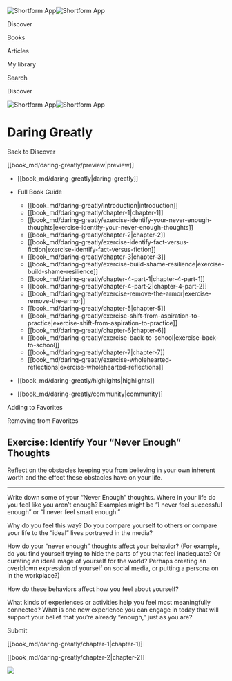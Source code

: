 ![Shortform App](/img/logo.36a2399e.svg)![Shortform App](/img/logo-dark.70c1b072.svg)

Discover

Books

Articles

My library

Search

Discover

![Shortform App](/img/logo.36a2399e.svg)![Shortform App](/img/logo-dark.70c1b072.svg)

# Daring Greatly

Back to Discover

[[book_md/daring-greatly/preview|preview]]

  * [[book_md/daring-greatly|daring-greatly]]
  * Full Book Guide

    * [[book_md/daring-greatly/introduction|introduction]]
    * [[book_md/daring-greatly/chapter-1|chapter-1]]
    * [[book_md/daring-greatly/exercise-identify-your-never-enough-thoughts|exercise-identify-your-never-enough-thoughts]]
    * [[book_md/daring-greatly/chapter-2|chapter-2]]
    * [[book_md/daring-greatly/exercise-identify-fact-versus-fiction|exercise-identify-fact-versus-fiction]]
    * [[book_md/daring-greatly/chapter-3|chapter-3]]
    * [[book_md/daring-greatly/exercise-build-shame-resilience|exercise-build-shame-resilience]]
    * [[book_md/daring-greatly/chapter-4-part-1|chapter-4-part-1]]
    * [[book_md/daring-greatly/chapter-4-part-2|chapter-4-part-2]]
    * [[book_md/daring-greatly/exercise-remove-the-armor|exercise-remove-the-armor]]
    * [[book_md/daring-greatly/chapter-5|chapter-5]]
    * [[book_md/daring-greatly/exercise-shift-from-aspiration-to-practice|exercise-shift-from-aspiration-to-practice]]
    * [[book_md/daring-greatly/chapter-6|chapter-6]]
    * [[book_md/daring-greatly/exercise-back-to-school|exercise-back-to-school]]
    * [[book_md/daring-greatly/chapter-7|chapter-7]]
    * [[book_md/daring-greatly/exercise-wholehearted-reflections|exercise-wholehearted-reflections]]
  * [[book_md/daring-greatly/highlights|highlights]]
  * [[book_md/daring-greatly/community|community]]



Adding to Favorites 

Removing from Favorites 

## Exercise: Identify Your “Never Enough” Thoughts

Reflect on the obstacles keeping you from believing in your own inherent worth and the effect these obstacles have on your life.

* * *

Write down some of your “Never Enough” thoughts. Where in your life do you feel like you aren’t enough? Examples might be “I never feel successful enough” or “I never feel smart enough.”

Why do you feel this way? Do you compare yourself to others or compare your life to the “ideal” lives portrayed in the media?

How do your “never enough” thoughts affect your behavior? (For example, do you find yourself trying to hide the parts of you that feel inadequate? Or curating an ideal image of yourself for the world? Perhaps creating an overblown expression of yourself on social media, or putting a persona on in the workplace?)

How do these behaviors affect how you feel about yourself?

What kinds of experiences or activities help you feel most meaningfully connected? What is one new experience you can engage in today that will support your belief that you’re already “enough,” just as you are?

Submit 

[[book_md/daring-greatly/chapter-1|chapter-1]]

[[book_md/daring-greatly/chapter-2|chapter-2]]

![](https://bat.bing.com/action/0?ti=56018282&Ver=2&mid=cb09c28e-cbcb-4fb8-afa3-65474d56ba4b&sid=49fff5b0636c11eeb9c611038afc8668&vid=4a005010636c11ee80c703d4c4a7acd5&vids=0&msclkid=N&pi=0&lg=en-US&sw=800&sh=600&sc=24&nwd=1&tl=Shortform%20%7C%20Daring%20Greatly&p=https%3A%2F%2Fwww.shortform.com%2Fapp%2Fbook%2Fdaring-greatly%2Fexercise-identify-your-never-enough-thoughts&r=&lt=421&evt=pageLoad&sv=1&rn=382479)
